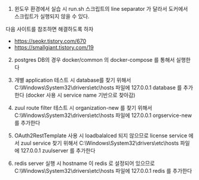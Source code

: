 1. 윈도우 환경에서 실습 시 run.sh 스크립트의 line separator 가 달라서 도커에서 스크립트가 실행되지 않을 수 있다. 

다음 사이트를 참조하면 해결하도록 하자

- https://seokr.tistory.com/670
- https://smallgiant.tistory.com/19

2. postgres DB의 경우 
docker/common 의 docker-compose 를 통해서 실행한다

3. 개별 application 테스트 시 database를 찾기 위해서 
C:\Windows\System32\drivers\etc\hosts 파일에 127.0.0.1 database 를 추가한다
(docker 사용 시 service name 기반으로 찾아감)

4. zuul route filter 테스트 시 organization-new 를 찾기 위해서 
C:\Windows\System32\drivers\etc\hosts 파일에 127.0.0.1 orgservice-new 를 추가한다

5. OAuth2RestTemplate 사용 시 loadbalalced 되지 않으므로 
license service 에서 zuul service 찾기 위해서 
C:\Windows\System32\drivers\etc\hosts 파일에 127.0.0.1 zuulserver 를 추가한다

6. redis server 실행 시 hostname 이 redis 로 설정되어 있으므로 
C:\Windows\System32\drivers\etc\hosts 파일에 127.0.0.1 redis 를 추가한다


